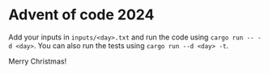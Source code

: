 # Advent of code 2024

Add your inputs in `inputs/<day>.txt` and run the code using `cargo run -- -d <day>`. You can also run the tests using
`cargo run --d <day> -t`.

Merry Christmas!
